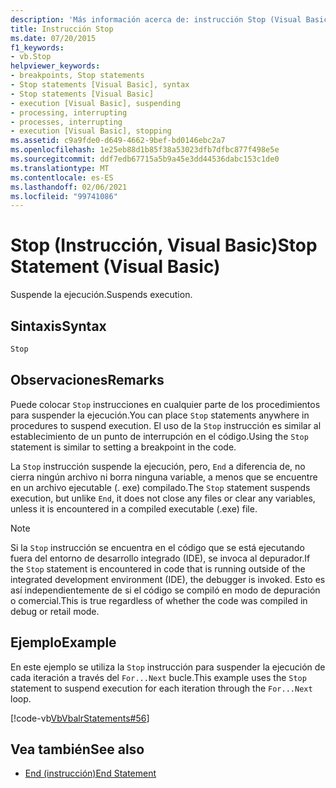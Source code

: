```yaml
---
description: 'Más información acerca de: instrucción Stop (Visual Basic)'
title: Instrucción Stop
ms.date: 07/20/2015
f1_keywords:
- vb.Stop
helpviewer_keywords:
- breakpoints, Stop statements
- Stop statements [Visual Basic], syntax
- Stop statements [Visual Basic]
- execution [Visual Basic], suspending
- processing, interrupting
- processes, interrupting
- execution [Visual Basic], stopping
ms.assetid: c9a9fde0-d649-4662-9bef-bd0146ebc2a7
ms.openlocfilehash: 1e25eb88d1b85f38a53023dfb7dfbc877f498e5e
ms.sourcegitcommit: ddf7edb67715a5b9a45e3dd44536dabc153c1de0
ms.translationtype: MT
ms.contentlocale: es-ES
ms.lasthandoff: 02/06/2021
ms.locfileid: "99741086"
---
```

# <a name="stop-statement-visual-basic"></a><span data-ttu-id="7729e-103">Stop (Instrucción, Visual Basic)</span><span class="sxs-lookup"><span data-stu-id="7729e-103">Stop Statement (Visual Basic)</span></span>

<span data-ttu-id="7729e-104">Suspende la ejecución.</span><span class="sxs-lookup"><span data-stu-id="7729e-104">Suspends execution.</span></span>  
  
## <a name="syntax"></a><span data-ttu-id="7729e-105">Sintaxis</span><span class="sxs-lookup"><span data-stu-id="7729e-105">Syntax</span></span>  
  
```vb  
Stop  
```  
  
## <a name="remarks"></a><span data-ttu-id="7729e-106">Observaciones</span><span class="sxs-lookup"><span data-stu-id="7729e-106">Remarks</span></span>  

 <span data-ttu-id="7729e-107">Puede colocar `Stop` instrucciones en cualquier parte de los procedimientos para suspender la ejecución.</span><span class="sxs-lookup"><span data-stu-id="7729e-107">You can place `Stop` statements anywhere in procedures to suspend execution.</span></span> <span data-ttu-id="7729e-108">El uso de la `Stop` instrucción es similar al establecimiento de un punto de interrupción en el código.</span><span class="sxs-lookup"><span data-stu-id="7729e-108">Using the `Stop` statement is similar to setting a breakpoint in the code.</span></span>  
  
 <span data-ttu-id="7729e-109">La `Stop` instrucción suspende la ejecución, pero, `End` a diferencia de, no cierra ningún archivo ni borra ninguna variable, a menos que se encuentre en un archivo ejecutable (. exe) compilado.</span><span class="sxs-lookup"><span data-stu-id="7729e-109">The `Stop` statement suspends execution, but unlike `End`, it does not close any files or clear any variables, unless it is encountered in a compiled executable (.exe) file.</span></span>  
  
> [!NOTE]
> <span data-ttu-id="7729e-110">Si la `Stop` instrucción se encuentra en el código que se está ejecutando fuera del entorno de desarrollo integrado (IDE), se invoca al depurador.</span><span class="sxs-lookup"><span data-stu-id="7729e-110">If the `Stop` statement is encountered in code that is running outside of the integrated development environment (IDE), the debugger is invoked.</span></span> <span data-ttu-id="7729e-111">Esto es así independientemente de si el código se compiló en modo de depuración o comercial.</span><span class="sxs-lookup"><span data-stu-id="7729e-111">This is true regardless of whether the code was compiled in debug or retail mode.</span></span>  
  
## <a name="example"></a><span data-ttu-id="7729e-112">Ejemplo</span><span class="sxs-lookup"><span data-stu-id="7729e-112">Example</span></span>  

 <span data-ttu-id="7729e-113">En este ejemplo se utiliza la `Stop` instrucción para suspender la ejecución de cada iteración a través del `For...Next` bucle.</span><span class="sxs-lookup"><span data-stu-id="7729e-113">This example uses the `Stop` statement to suspend execution for each iteration through the `For...Next` loop.</span></span>  
  
 [!code-vb[VbVbalrStatements#56](~/samples/snippets/visualbasic/VS_Snippets_VBCSharp/VbVbalrStatements/VB/Class1.vb#56)]  
  
## <a name="see-also"></a><span data-ttu-id="7729e-114">Vea también</span><span class="sxs-lookup"><span data-stu-id="7729e-114">See also</span></span>

- [<span data-ttu-id="7729e-115">End (instrucción)</span><span class="sxs-lookup"><span data-stu-id="7729e-115">End Statement</span></span>](end-statement.md)
